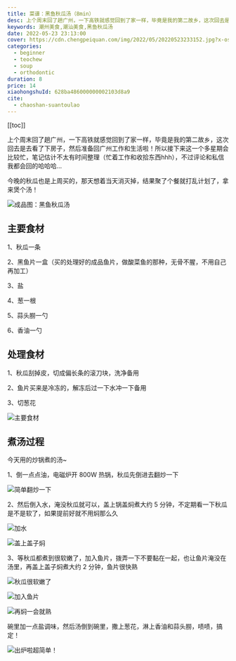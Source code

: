 ```yaml
---
title: 菜谱：黑鱼秋瓜汤（8min）
desc: 上个周末回了趟广州，一下高铁就感觉回到了家一样，毕竟是我的第二故乡，这次回去是去看了下房子，然后准备回广州工作和生活啦！所以接下来这一个多星期会比较忙，笔记估计不太有时间整理（忙着工作和收拾东西hhh），不过评论和私信我都会回的哈哈哈…
keywords: 潮州美食,潮汕美食,黑鱼秋瓜汤
date: 2022-05-23 23:13:00
cover: https://cdn.chengpeiquan.com/img/2022/05/20220523233152.jpg?x-oss-process=image/interlace,1
categories:
  - beginner
  - teochew
  - soup
  - orthodontic
duration: 8
price: 14
xiaohongshuId: 628ba486000000002103d8a9
cite:
  - chaoshan-suantoulao
---
```


[[toc]]

上个周末回了趟广州，一下高铁就感觉回到了家一样，毕竟是我的第二故乡，这次回去是去看了下房子，然后准备回广州工作和生活啦！所以接下来这一个多星期会比较忙，笔记估计不太有时间整理（忙着工作和收拾东西hhh），不过评论和私信我都会回的哈哈哈…

今晚的秋瓜也是上周买的，那天想着当天消灭掉，结果聚了个餐就打乱计划了，拿来煲个汤！

![成品图：黑鱼秋瓜汤](https://cdn.chengpeiquan.com/img/2022/05/20220523233211.jpg?x-oss-process=image/interlace,1)

## 主要食材

1、秋瓜一条

2、黑鱼片一盒（买的处理好的成品鱼片，做酸菜鱼的那种，无骨不腥，不用自己再加工）

3、盐

4、葱一根

5、蒜头朥一勺

6、香油一勺

## 处理食材

1、秋瓜刮掉皮，切成偏长条的滚刀块，洗净备用

2、鱼片买来是冷冻的，解冻后过一下水冲一下备用

3、切葱花

![主要食材](https://cdn.chengpeiquan.com/img/2022/05/20220523233204.jpg?x-oss-process=image/interlace,1)

## 煮汤过程

今天用的炒锅煮的汤~

1、倒一点点油，电磁炉开 800W 热锅，秋瓜先倒进去翻炒一下

![简单翻炒一下](https://cdn.chengpeiquan.com/img/2022/05/20220523233205.jpg?x-oss-process=image/interlace,1)

2、然后倒入水，淹没秋瓜就可以，盖上锅盖焖煮大约 5 分钟，不定期看一下秋瓜是不是软了，如果提前好就不用焖那么久

![加水](https://cdn.chengpeiquan.com/img/2022/05/20220523233206.jpg?x-oss-process=image/interlace,1)

![盖上盖子焖](https://cdn.chengpeiquan.com/img/2022/05/20220523233207.jpg?x-oss-process=image/interlace,1)

3、等秋瓜都煮到很软嫩了，加入鱼片，拨弄一下不要黏在一起，也让鱼片淹没在汤里，再盖上盖子焖煮大约 2 分钟，鱼片很快熟

![秋瓜很软嫩了](https://cdn.chengpeiquan.com/img/2022/05/20220523233208.jpg?x-oss-process=image/interlace,1)

![加入鱼片](https://cdn.chengpeiquan.com/img/2022/05/20220523233209.jpg?x-oss-process=image/interlace,1)

![再焖一会就熟](https://cdn.chengpeiquan.com/img/2022/05/20220523233210.jpg?x-oss-process=image/interlace,1)

碗里加一点盐调味，然后汤倒到碗里，撒上葱花，淋上香油和蒜头朥，啧啧，搞定！

![出炉啦超简单！](https://cdn.chengpeiquan.com/img/2022/05/20220523233211.jpg?x-oss-process=image/interlace,1)
